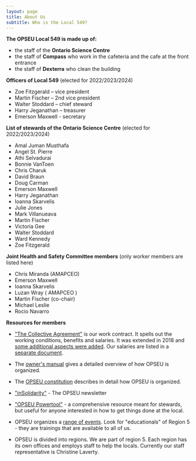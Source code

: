 ```yaml
---
layout: page
title: About Us
subtitle: Who is the Local 549?
---
```


**The OPSEU Local 549 is made up of:**
- the staff of the **Ontario Science Centre**
- the staff of **Compass** who work in the cafeteria and the cafe at the front entrance
- the staff of **Dexterra** who clean the building

**Officers of Local 549** (elected for 2022/2023/2024)
- Zoe Fitzgerald – vice president
- Martin Fischer – 2nd vice president
- Walter Stoddard – chief steward
- Harry Jeganathan – treasurer
- Emerson Maxwell - secretary
 
**List of stewards of the Ontario Science Centre** (elected for 2022/2023/2024)
- Amal Juman Musthafa
- Angel St. Pierre
- Athi Selvadurai
- Bonnie VanToen
- Chris Charuk
- David Braun
- Doug Carman
- Emerson Maxwell
- Harry Jeganathan
- Ioanna Skarvelis
- Julie Jones
- Mark Villanueava
- Martin Fischer
- Victoria Gee
- Walter Stoddard
- Ward Kennedy
- Zoe Fitzgerald

**Joint Health and Safety Committee members** (only worker members are listed here)
- Chris Miranda (AMAPCEO)
- Emerson Maxwell
- Ioanna Skarvelis
- Luzan Wray ( AMAPCEO )
- Martin Fischer (co-chair)
- Michael Leslie
- Rocio Navarro

**Resources for members**

- ["The Collective Agreement"](https://opseu.org/wp-content/uploads/2016/06/2015-2017_opseu_central_unified_agreement_-_final.pdf) is our work contract. It spells out the working conditions, benefits and salaries. It was extended in 2018 and [some additional aspects were added](https://opseu.org/wp-content/uploads/2018/05/2018-2021_ops_unified_extension_agreement.pdf). Our salaries are listed in a [separate document](https://opseu.org/wp-content/uploads/2019/05/copy_of_opseu_salary_schedule_2017-2021_unified_send.pdf).

- The [owner's manual](https://opseu.org/information/owners-manual/12067/) gives a detailed overview of how OPSEU is organized.

- The [OPSEU constitution](https://opseu.org/information/tools-and-resources/ontario-public-service-employees-union-constitution-2019/92827/) describes in detail how OPSEU is organized.

- ["inSolidarity"](https://opseu.org/solidarity/) - The OPSEU newsletter

- ["OPSEU Powertool"](https://opseu.org/wp-content/uploads/2015/04/2015-04_en_powertool.pdf) - a comprehensive resource meant for stewards, but useful for anyone interested in how to get things done at the local. 

- OPSEU organizes a [range of events](https://opseu.org/events/). Look for "educationals" of Region 5 - they are trainings that are available to all of us.

- OPSEU is divided into regions. We are part of region 5. Each region has its own offices and employs staff to help the locals. Currently our staff representative is Christine Laverty. 

